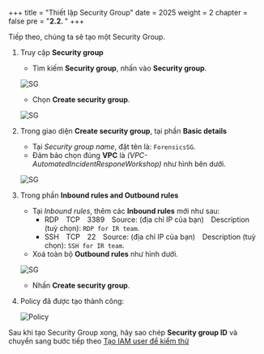 +++
title = "Thiết lập Security Group"
date = 2025
weight = 2
chapter = false
pre = "<b>2.2. </b>"
+++

<!-- ## Thiết lập Security Group -->

Tiếp theo, chúng ta sẽ tạo một Security Group.

1. Truy cập **Security group**

   - Tìm kiếm **Security group**, nhấn vào **Security group**.

   ![SG](/images/2/2.2/Access_SG.png)

   - Chọn **Create security group**.

   ![SG](/images/2/2.2/Create_SG.png)

2. Trong giao diện **Create security group**, tại phần **Basic details**

   - Tại _Security group name_, đặt tên là: `ForensicsSG`.
   - Đảm bảo chọn đúng **VPC** là _(VPC-AutomatedIncidentResponeWorkshop)_ như hình bên dưới.
   
   ![SG](/images/2/2.2/Create_SG_basic_detail.png)

3. Trong phần **Inbound rules and Outbound rules**

   - Tại _Inbound rules_, thêm các **Inbound rules** mới như sau:
     - RDP TCP 3389 Source: (địa chỉ IP của bạn) Description (tuỳ chọn): `RDP for IR team`.
     - SSH TCP 22 Source: (địa chỉ IP của bạn) Description (tuỳ chọn): `SSH for IR team`.
   - Xoá toàn bộ **Outbound rules** như hình dưới.

   ![SG](/images/2/2.2/Create_SG_rules.png)

   - Nhấn **Create security group**.

4. Policy đã được tạo thành công:

   ![Policy](/images/2/2.2/Create_SG_success.png)

Sau khi tạo Security Group xong, hãy sao chép **Security group ID** và chuyển sang bước tiếp theo [Tạo IAM user để kiểm thử](../2.3-Create-an-IAM-user-for-Testing)
